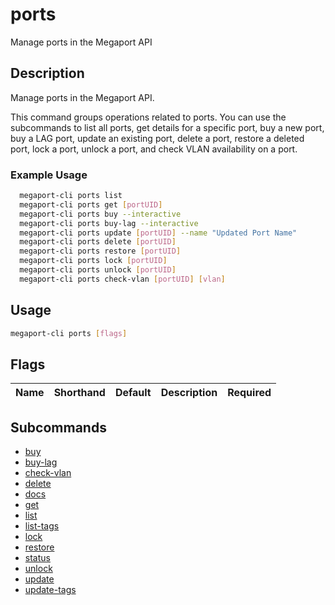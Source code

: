 # ports

Manage ports in the Megaport API

## Description

Manage ports in the Megaport API.

This command groups operations related to ports. You can use the subcommands to list all ports, get details for a specific port, buy a new port, buy a LAG port, update an existing port, delete a port, restore a deleted port, lock a port, unlock a port, and check VLAN availability on a port.

### Example Usage

```sh
  megaport-cli ports list
  megaport-cli ports get [portUID]
  megaport-cli ports buy --interactive
  megaport-cli ports buy-lag --interactive
  megaport-cli ports update [portUID] --name "Updated Port Name"
  megaport-cli ports delete [portUID]
  megaport-cli ports restore [portUID]
  megaport-cli ports lock [portUID]
  megaport-cli ports unlock [portUID]
  megaport-cli ports check-vlan [portUID] [vlan]
```

## Usage

```sh
megaport-cli ports [flags]
```


## Flags

| Name | Shorthand | Default | Description | Required |
|------|-----------|---------|-------------|----------|

## Subcommands
* [buy](megaport-cli_ports_buy.md)
* [buy-lag](megaport-cli_ports_buy-lag.md)
* [check-vlan](megaport-cli_ports_check-vlan.md)
* [delete](megaport-cli_ports_delete.md)
* [docs](megaport-cli_ports_docs.md)
* [get](megaport-cli_ports_get.md)
* [list](megaport-cli_ports_list.md)
* [list-tags](megaport-cli_ports_list-tags.md)
* [lock](megaport-cli_ports_lock.md)
* [restore](megaport-cli_ports_restore.md)
* [status](megaport-cli_ports_status.md)
* [unlock](megaport-cli_ports_unlock.md)
* [update](megaport-cli_ports_update.md)
* [update-tags](megaport-cli_ports_update-tags.md)

